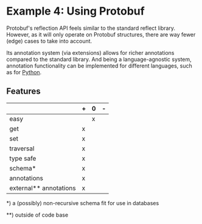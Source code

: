 # Example 4: Using Protobuf

Protobuf's reflection API feels similar to the standard reflect library.
However, as it will only operate on Protobuf structures, there are way fewer
(edge) cases to take into account.

Its annotation system (via extensions) allows for richer annotations compared
to the standard library. And being a language-agnostic system, annotation
functionality can be implemented for different languages, such as
for [Python](../../py/README.md).

## Features

|                        | + | 0 | - |
|------------------------|---|---|---|
| easy                   |   | x |   |
| get                    | x |   |   |
| set                    | x |   |   |
| traversal              | x |   |   |
| type safe              | x |   |   |
| schema*                | x |   |   |
| annotations            | x |   |   |
| external** annotations | x |   |   |

*) a (possibly) non-recursive schema fit for use in databases

**) outside of code base
